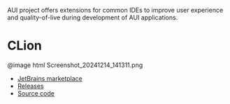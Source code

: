 AUI project offers extensions for common IDEs to improve user experience and quality-of-live during development of AUI
applications.

# CLion

@image html Screenshot_20241214_141311.png

- [JetBrains marketplace](https://plugins.jetbrains.com/plugin/26118-aui-framework-support)
- [Releases](https://github.com/aui-framework/ide-plugin-clion/releases)
- [Source code](https://github.com/aui-framework/ide-plugin-clion)

